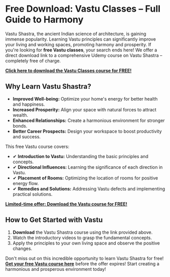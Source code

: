 # Free Download: Vastu Classes – Full Guide to Harmony

Vastu Shastra, the ancient Indian science of architecture, is gaining immense popularity. Learning Vastu principles can significantly improve your living and working spaces, promoting harmony and prosperity. If you're looking for **free Vastu classes**, your search ends here! We offer a direct download link to a comprehensive Udemy course on Vastu Shastra – completely free of charge.

[**Click here to download the Vastu Classes course for FREE!**](https://udemywork.com/vastu-classes)

## Why Learn Vastu Shastra?

*   **Improved Well-being:** Optimize your home's energy for better health and happiness.
*   **Increased Prosperity:** Align your space with natural forces to attract wealth.
*   **Enhanced Relationships:** Create a harmonious environment for stronger bonds.
*   **Better Career Prospects:** Design your workspace to boost productivity and success.

This free Vastu course covers:

*   ✔ **Introduction to Vastu:** Understanding the basic principles and concepts.
*   ✔ **Directional Influences:** Learning the significance of each direction in Vastu.
*   ✔ **Placement of Rooms:** Optimizing the location of rooms for positive energy flow.
*   ✔ **Remedies and Solutions:** Addressing Vastu defects and implementing practical solutions.

[**Limited-time offer: Download the Vastu course for FREE!**](https://udemywork.com/vastu-classes)

## How to Get Started with Vastu

1.  **Download** the Vastu Shastra course using the link provided above.
2.  Watch the introductory videos to grasp the fundamental concepts.
3.  Apply the principles to your own living space and observe the positive changes.

Don't miss out on this incredible opportunity to learn Vastu Shastra for free! **[Get your free Vastu course here](https://udemywork.com/vastu-classes)** before the offer expires! Start creating a harmonious and prosperous environment today!
